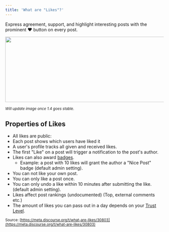 ```yaml
---
title: 'What are "Likes"?'
---
```


Express agreement, support, and highlight interesting posts with the prominent ❤ button on every post.

<img src="//discourse-meta.s3-us-west-1.amazonaws.com/original/3X/4/7/473eec77eeafa15d320e6a947657e840c59786ad.png" width="634" height="208"> 

<small>*Will update image once 1.4 goes stable.*</small>

## Properties of Likes

- All likes are public:
 - Each post shows which users have liked it
 - A user's profile tracks all given and received likes.
- The first "Like" on a post will trigger a notification to the post's author.
- Likes can also award [badges](#).
   - Example: a post with 10 likes will grant the author a "Nice Post" badge (default admin setting).
- You can not like your own post.
- You can only like a post once.
- You can only undo a like within 10 minutes after submitting the like. (default admin setting).
- Likes affect post rankings (undocumented) (Top, external comments etc.)
- The amount of likes you can pass out in a day depends on your [Trust Level]().

<small class="documentation-source">Source: [https://meta.discourse.org/t/what-are-likes/30803](https://meta.discourse.org/t/what-are-likes/30803)</small>
